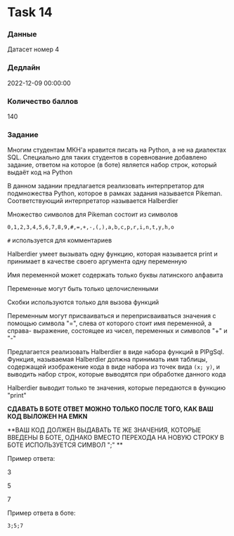 # Task 14

### Данные 
Датасет номер 4

### Дедлайн 
2022-12-09 00:00:00

### Количество баллов

140

### Задание 

Многим студентам МКН'а нравится писать на Python, а не на диалектах SQL. Специально для таких студентов в соревнование добавлено задание, ответом на которое (в боте) является набор строк, который выдаёт код на Python

В данном задании предлагается реализовать интерпретатор для подмножества Python, которое в рамках задания называется Pikeman. Соответствующий интерпретатор называется Halberdier

Множество символов для Pikeman состоит из символов

`0,1,2,3,4,5,6,7,8,9,#,=,+,-,(,),a,b,c,p,r,i,n,t,y,h,o`

`#` используется для комментариев

Halberdier умеет вызывать одну функцию, которая называется print и принимает в качестве своего аргумента одну переменную

Имя переменной может содержать только буквы латинского алфавита

Переменные могут быть только целочисленными

Скобки используются только для вызова функций

Переменным могут присваиваться и переприсваиваться значения с помощью символа "=", слева от которого стоит имя переменной, а справа- выражение, состоящее из чисел, переменных и символов "+" и "-"

Предлагается реализовать Halberdier в виде набора функций в PlPgSql. Функция, называемая Halberdier должна принимать имя таблицы, содержащей изображение кода в виде набора из точек вида `(x; y)`, и выводить набор строк, которые выводятся при обработке данного кода

Halberdier выводит только те значения, которые передаются в функцию "print"

**СДАВАТЬ В БОТЕ ОТВЕТ МОЖНО ТОЛЬКО ПОСЛЕ ТОГО, КАК ВАШ КОД ВЫЛОЖЕН НА EMKN**

**ВАШ КОД ДОЛЖЕН ВЫДАВАТЬ ТЕ ЖЕ ЗНАЧЕНИЯ, КОТОРЫЕ ВВЕДЕНЫ В БОТЕ, ОДНАКО ВМЕСТО ПЕРЕХОДА НА НОВУЮ СТРОКУ В БОТЕ ИСПОЛЬЗУЕТСЯ СИМВОЛ ";" **

Пример ответа:

3

5

7

Пример ответа в боте:

`3;5;7`
